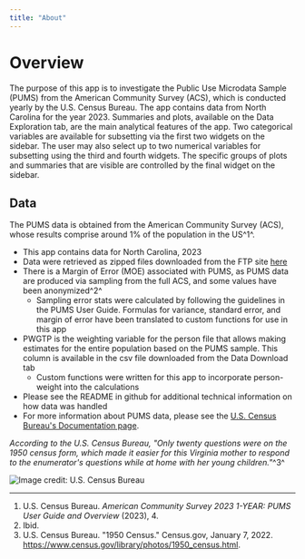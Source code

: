 ```yaml
---
title: "About"
---
```


# Overview

The purpose of this app is to investigate the Public Use Microdata Sample (PUMS) from the American Community Survey (ACS), which is conducted yearly by the U.S. Census Bureau. The app contains data from North Carolina for the year 2023. Summaries and plots, available on the Data Exploration tab, are the main analytical features of the app. Two categorical variables are available for subsetting via the first two widgets on the sidebar. The user may also select up to two numerical variables for subsetting using the third and fourth widgets. The specific groups of plots and summaries that are visible are controlled by the final widget on the sidebar.

## Data

The PUMS data is obtained from the American Community Survey (ACS), whose results comprise around 1% of the population in the US^1^.

- This app contains data for North Carolina, 2023
- Data were retrieved as zipped files downloaded from the FTP site [here](https://www2.census.gov/programs-surveys/acs/data/pums/2023/1-Year/)
- There is a Margin of Error (MOE) associated with PUMS, as PUMS data are produced via sampling from the full ACS, and some values have been anonymized^2^
  + Sampling error stats were calculated by following the guidelines in the PUMS User Guide. Formulas for variance, standard error, and margin of error have been translated to custom functions for use in this app
- PWGTP is the weighting variable for the person file that allows making estimates for the entire population based on the PUMS sample. This column is available in the csv file downloaded from the Data Download tab
  + Custom functions were written for this app to incorporate person-weight into the calculations  
- Please see the README in github for additional technical information on how data was handled
- For more information about PUMS data, please see the [U.S. Census Bureau's Documentation page](https://www.census.gov/programs-surveys/acs/microdata/documentation.html).



*According to the U.S. Census Bureau, "Only twenty questions were on the 1950 census form, which made it easier for this Virginia mother to respond to the enumerator's questions while at home with her young children."*^3^

![*Image credit: U.S. Census Bureau*](data/1950_census-hi-resized.png)

---
1. U.S. Census Bureau. *American Community Survey 2023 1-YEAR: PUMS User Guide and Overview* (2023), 4. 
2. Ibid.
3. U.S. Census Bureau. "1950 Census." Census.gov, January 7, 2022. https://www.census.gov/library/photos/1950_census.html.
